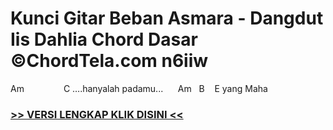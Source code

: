 
 # Kunci Gitar Beban Asmara - Dangdut Iis Dahlia Chord Dasar ©ChordTela.com n6iiw


Am                C ….hanyalah padamu...      Am   B    E yang Maha

###  <a href="https://shortlighzx.web.app?sq=Kunci Gitar Beban Asmara - Dangdut Iis Dahlia Chord Dasar ©ChordTela.com"> >> VERSI LENGKAP KLIK DISINI << </a>
